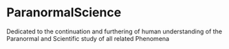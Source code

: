 # ParanormalScience
Dedicated to the continuation and furthering of human understanding of the Paranormal and Scientific study of all related Phenomena 
